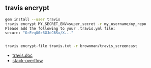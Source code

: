 travis encrypt 
---

```bash
gem install --user travis
travis encrypt MY_SECRET_ENV=super_secret -r my_username/my_repo
Please add the following to your .travis.yml file:
secure: "OrEeqU0z6GJdC6Sx/X..."


travis encrypt-file travis.txt -r brownman/travis_screencast

```
- [travis.doc](http://docs.travis-ci.com/user/encrypting-files/)
- [stack-overflow](http://stackoverflow.com/questions/9338428/using-secret-api-keys-on-travis-ci)
